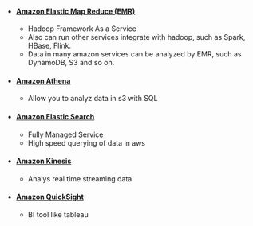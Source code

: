 - #### [Amazon Elastic Map Reduce (EMR)](https://github.com/CharlesRajendran/aws-training/blob/master/Files/aws-emr.md)
  - Hadoop Framework As a Service
  - Also can run other services integrate with hadoop, such as Spark, HBase, Flink.
  - Data in many amazon services can be analyzed by EMR, such as DynamoDB, S3 and so on.
  
- #### [Amazon Athena](https://github.com/CharlesRajendran/aws-training/blob/master/Files/amazon-athena.md)
  - Allow you to analyz data in s3 with SQL
  
- #### [Amazon Elastic Search](https://github.com/CharlesRajendran/aws-training/blob/master/Files/amazon-elastic-search.md)
  - Fully Managed Service
  - High speed querying of data in aws

- #### [Amazon Kinesis](https://github.com/CharlesRajendran/aws-training/blob/master/Files/amazon-kinesis.md)
  - Analys real time streaming data
  
- #### [Amazon QuickSight](https://github.com/CharlesRajendran/aws-training/blob/master/Files/amazon-quick-sight.md)
  - BI tool like tableau
